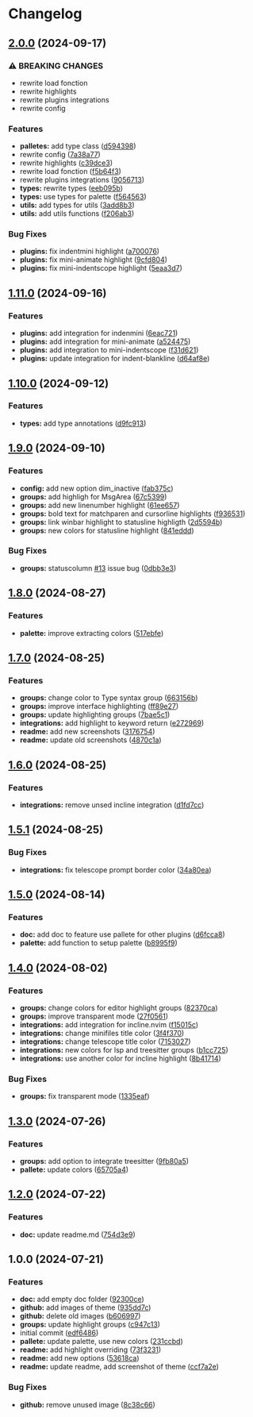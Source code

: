# Changelog

## [2.0.0](https://github.com/killitar/obscure.nvim/compare/v1.11.0...v2.0.0) (2024-09-17)


### ⚠ BREAKING CHANGES

* rewrite load fonction
* rewrite highlights
* rewrite plugins integrations
* rewrite config

### Features

* **palletes:** add type class ([d594398](https://github.com/killitar/obscure.nvim/commit/d59439815846364a675e005714420c4880388cd5))
* rewrite config ([7a38a77](https://github.com/killitar/obscure.nvim/commit/7a38a779c02a327fe55824e6bb8d26a518fc5bad))
* rewrite highlights ([c39dce3](https://github.com/killitar/obscure.nvim/commit/c39dce3fbf893cfbcb8b25bb9d48ddab19ec4807))
* rewrite load fonction ([f5b64f3](https://github.com/killitar/obscure.nvim/commit/f5b64f341547e624ba1a1d94e339448dbda55410))
* rewrite plugins integrations ([9056713](https://github.com/killitar/obscure.nvim/commit/90567130cf289a3ab4be069463ed9a3f9f0a0b51))
* **types:** rewrite types ([eeb095b](https://github.com/killitar/obscure.nvim/commit/eeb095bc6c47b352189f4688276b2baeac83e580))
* **types:** use types for palette ([f564563](https://github.com/killitar/obscure.nvim/commit/f564563e9a6f7954e2845cc74695b43ce4c6e641))
* **utils:** add types for utils ([3add8b3](https://github.com/killitar/obscure.nvim/commit/3add8b3058d28069ff6bb8d9ddcb9f53b66552ed))
* **utils:** add utils functions ([f206ab3](https://github.com/killitar/obscure.nvim/commit/f206ab30c76730da358566ed734e7f06e5dd9843))


### Bug Fixes

* **plugins:** fix indentmini highlight ([a700076](https://github.com/killitar/obscure.nvim/commit/a7000762bfcf70d3191b783f0d550c8322b545ea))
* **plugins:** fix mini-animate highlight ([9cfd804](https://github.com/killitar/obscure.nvim/commit/9cfd804c83661430b1c9eb74eb6893e4d78fba46))
* **plugins:** fix mini-indentscope highlight ([5eaa3d7](https://github.com/killitar/obscure.nvim/commit/5eaa3d72a5d515c91b05ded292629b1c771e6238))

## [1.11.0](https://github.com/killitar/obscure.nvim/compare/v1.10.0...v1.11.0) (2024-09-16)


### Features

* **plugins:** add integration for indenmini ([6eac721](https://github.com/killitar/obscure.nvim/commit/6eac721a3fd710ec83f3941b7b932b8a46ee57b8))
* **plugins:** add integration for mini-animate ([a524475](https://github.com/killitar/obscure.nvim/commit/a524475dc51f66e92182280f63862f4b4c8b51fa))
* **plugins:** add integration to mini-indentscope ([f31d621](https://github.com/killitar/obscure.nvim/commit/f31d621ed9e208fc4a0d0155197d2f9e907db4f5))
* **plugins:** update integration for indent-blankline ([d64af8e](https://github.com/killitar/obscure.nvim/commit/d64af8ec610e36359412d9acc203a447630001f5))

## [1.10.0](https://github.com/killitar/obscure.nvim/compare/v1.9.0...v1.10.0) (2024-09-12)


### Features

* **types:** add type annotations ([d9fc913](https://github.com/killitar/obscure.nvim/commit/d9fc913dab3e5d2188898e8a9fa00a8f26fa6c08))

## [1.9.0](https://github.com/killitar/obscure.nvim/compare/v1.8.0...v1.9.0) (2024-09-10)


### Features

* **config:** add new option dim_inactive ([fab375c](https://github.com/killitar/obscure.nvim/commit/fab375c1fcf5684fbdd300e8f113a4541b4b2702))
* **groups:** add highligh for MsgArea ([67c5399](https://github.com/killitar/obscure.nvim/commit/67c539988929743855f5a44f9f6d3a76f9990b1e))
* **groups:** add new linenumber highlight ([61ee657](https://github.com/killitar/obscure.nvim/commit/61ee657836bff8109fa195da6270e5dfda885a44))
* **groups:** bold text for matchparen and cursorline highlights ([f936531](https://github.com/killitar/obscure.nvim/commit/f936531392ee8e2e57ed45c739b3e4bf7c72c242))
* **groups:** link winbar highlight to statusline highligth ([2d5594b](https://github.com/killitar/obscure.nvim/commit/2d5594b4414950b6d8516cdd6126ab775ddbae93))
* **groups:** new colors for statusline highlight ([841eddd](https://github.com/killitar/obscure.nvim/commit/841edddd241b75e53a05c5f093e2e4996bda5464))


### Bug Fixes

* **groups:** statuscolumn [#13](https://github.com/killitar/obscure.nvim/issues/13) issue bug ([0dbb3e3](https://github.com/killitar/obscure.nvim/commit/0dbb3e3eb521b57e2ab589b18551831321f578ad))

## [1.8.0](https://github.com/killitar/obscure.nvim/compare/v1.7.0...v1.8.0) (2024-08-27)


### Features

* **palette:** improve extracting colors ([517ebfe](https://github.com/killitar/obscure.nvim/commit/517ebfe82e9cd2ed9e0db24b210e381fb01231f5))

## [1.7.0](https://github.com/killitar/obscure.nvim/compare/v1.6.0...v1.7.0) (2024-08-25)


### Features

* **groups:** change color to Type syntax group ([663156b](https://github.com/killitar/obscure.nvim/commit/663156bdbed60003e756fc189bcf854efaa23179))
* **groups:** improve interface highlighting ([ff89e27](https://github.com/killitar/obscure.nvim/commit/ff89e279d0219093b7255393cbdfc92ab4444e64))
* **groups:** update highlighting groups ([7bae5c1](https://github.com/killitar/obscure.nvim/commit/7bae5c1d60af3c521049c2ea6fa29ea4e5de0a9b))
* **integrations:** add highlight to keyword return ([e272969](https://github.com/killitar/obscure.nvim/commit/e2729699193a0b59a6473d0398f520313e351fcc))
* **readme:** add new screenshots ([3176754](https://github.com/killitar/obscure.nvim/commit/3176754f140123eed70b386fefe7347f995881a4))
* **readme:** update old screenshots ([4870c1a](https://github.com/killitar/obscure.nvim/commit/4870c1a7a16f2d13a8ecaeff643ce128ed6c5720))

## [1.6.0](https://github.com/killitar/obscure.nvim/compare/v1.5.1...v1.6.0) (2024-08-25)


### Features

* **integrations:** remove unsed incline integration ([d1fd7cc](https://github.com/killitar/obscure.nvim/commit/d1fd7cc198b4a18ae241c6f1589157607b846409))

## [1.5.1](https://github.com/killitar/obscure.nvim/compare/v1.5.0...v1.5.1) (2024-08-25)


### Bug Fixes

* **integrations:** fix telescope prompt border color ([34a80ea](https://github.com/killitar/obscure.nvim/commit/34a80ea4f6c1fac7790d1e79acc7b720293c021c))

## [1.5.0](https://github.com/killitar/obscure.nvim/compare/v1.4.0...v1.5.0) (2024-08-14)


### Features

* **doc:** add doc to feature use pallete for other plugins ([d6fcca8](https://github.com/killitar/obscure.nvim/commit/d6fcca8f255c1c6a238c99de282094d69bd7cb70))
* **palette:** add function to setup palette ([b8995f9](https://github.com/killitar/obscure.nvim/commit/b8995f9390d68fbd8c25cb20d99b4490130bed6f))

## [1.4.0](https://github.com/killitar/obscure.nvim/compare/v1.3.0...v1.4.0) (2024-08-02)


### Features

* **groups:** change colors for editor highlight groups ([82370ca](https://github.com/killitar/obscure.nvim/commit/82370ca06276e462733068490795e195f46d53e9))
* **groups:** improve transparent mode ([27f0561](https://github.com/killitar/obscure.nvim/commit/27f056181b52a4360aa05d3dc7c786907d1495ed))
* **integrations:** add integration for incline.nvim ([f15015c](https://github.com/killitar/obscure.nvim/commit/f15015c03e405de4c2bdfad2c8a23ef8972b380d))
* **integrations:** change minifiles title color ([3f4f370](https://github.com/killitar/obscure.nvim/commit/3f4f370706c79a42017d2b178a9dec18431217ab))
* **integrations:** change telescope title color ([7153027](https://github.com/killitar/obscure.nvim/commit/7153027ba8659b0aecbfde77f429f2455c430747))
* **integrations:** new colors for lsp and treesitter groups ([b1cc725](https://github.com/killitar/obscure.nvim/commit/b1cc7259f394b9224e8d62110c53fabc7419bd49))
* **integrations:** use another color for incline highlight ([8b41714](https://github.com/killitar/obscure.nvim/commit/8b41714d2ce6a27a284576f2971c9c356ac07078))


### Bug Fixes

* **groups:** fix transparent mode ([1335eaf](https://github.com/killitar/obscure.nvim/commit/1335eafccf850b657b1c375e64e0bc9700f5d020))

## [1.3.0](https://github.com/killitar/obscure.nvim/compare/v1.2.0...v1.3.0) (2024-07-26)


### Features

* **groups:** add option to integrate treesitter ([9fb80a5](https://github.com/killitar/obscure.nvim/commit/9fb80a57ae55e59057894d865a9923eaaee4220f))
* **pallete:** update colors ([65705a4](https://github.com/killitar/obscure.nvim/commit/65705a4f98f1efa7064e7f546f78cea9ac8ec804))

## [1.2.0](https://github.com/killitar/obscure.nvim/compare/v1.1.0...v1.2.0) (2024-07-22)


### Features

* **doc:** update readme.md ([754d3e9](https://github.com/killitar/obscure.nvim/commit/754d3e92005641df27a1921c762ffade2c113ce8))

## 1.0.0 (2024-07-21)


### Features

* **doc:** add empty doc folder ([92300ce](https://github.com/killitar/obscure.nvim/commit/92300cee231c3afbde0476b90f73faa9b8d68cff))
* **github:** add images of theme ([935dd7c](https://github.com/killitar/obscure.nvim/commit/935dd7c2f0858949d1a47c35754ceecf9479c779))
* **github:** delete old images ([b606997](https://github.com/killitar/obscure.nvim/commit/b606997af942de1d4ec8b8ecf28446ff76407164))
* **groups:** update highlight groups ([c947c13](https://github.com/killitar/obscure.nvim/commit/c947c1387be1c50dacfbb81849ad3996508f3d3e))
* initial commit ([edf6486](https://github.com/killitar/obscure.nvim/commit/edf648696b55787c1fdef584174f1519959564f5))
* **pallete:** update palette, use new colors ([231ccbd](https://github.com/killitar/obscure.nvim/commit/231ccbd8bc667ea97899bad355436a33131b86de))
* **readme:** add highlight overriding ([73f3231](https://github.com/killitar/obscure.nvim/commit/73f32319c528ef20f1796fea53effcb5e030061f))
* **readme:** add new options ([53618ca](https://github.com/killitar/obscure.nvim/commit/53618ca9fd5712bc6e2f42e9de0f35b27390233c))
* **readme:** update readme, add screenshot of theme ([ccf7a2e](https://github.com/killitar/obscure.nvim/commit/ccf7a2ee99208eca328d22f6badd217394cfdba6))


### Bug Fixes

* **github:** remove unused image ([8c38c66](https://github.com/killitar/obscure.nvim/commit/8c38c66a9fc12aa1699adfccc3e36d03be3b6683))
